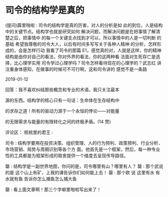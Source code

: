 # 司令的结构学是真的

(提问)霹里啪啦 : 司令的结构学是真的厉害，对人的分析是如 此的到位，人是结构中的关键节点。结构学也就是研究如何 解决问题，而解决问题是在把事情了解清楚之后，把事情中 的每一个关键支点找到才可以，所以事情中的人是一切判断 的基础 希望我尊敬的司令大人，以后有时间多写写关于各种人精神 的分析，怎样形成的，会是怎样行动 我看了司令的那篇 E1，感觉真的对，人就是这样，你的精神 结构是由你对自己的看法，你对外界的看法，你的这两种看 法面对生死存亡是选择，比心理学实用 司令学过心理学吗？司令怎样看待现在的心理学的？武志红 讲注重身体感知，在做事的时候可不可行啊，这和司令讲的 感觉不是一条路

2019-01-12

回答：我不喜欢纠结那些概念和专业的术语。我只关注最本

源的东西。结构学的核心只有一句话：生命体在生存结构中

的求存之道！所有的驱动力源于一个永恒的悖论——对能量

的无限需求与能量的有限转化之间的终极矛盾。(14 赞)

评论区： 核桃里的君王 :

司令 : 结构学要用在投资决策、组织管理、人的行为预判、政策预判、行业分析、市场营销、局势与周期识别等各个方 面。他首先是一个框架，然后，每一种专业性的工具都是为框架形成的取舍提供一个维度去呈现传导路径。

罄 : 结构学是一副世界地图，你问的是，司令哪里有山？哪里有人？ 罄 : 那个武说的是 这个山上有矿，上我的课告诉你们如何能上去！ 罄 : 那个欧 说 这里有水 有水就有鱼 告诉你怎么捕鱼怎么捕大鱼

罄 : 看上面文章啊！那三个字噼里啪啦写出来了！